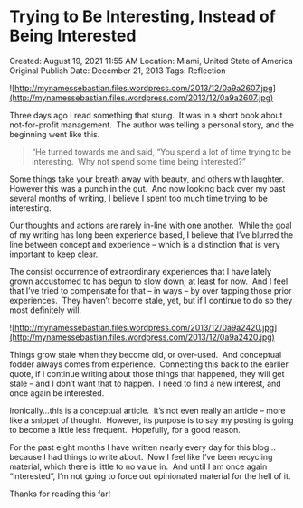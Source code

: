 # Trying to Be Interesting, Instead of Being Interested

Created: August 19, 2021 11:55 AM
Location: Miami, United State of America
Original Publish Date: December 21, 2013
Tags: Reflection

![http://mynamessebastian.files.wordpress.com/2013/12/0a9a2607.jpg](http://mynamessebastian.files.wordpress.com/2013/12/0a9a2607.jpg)

Three days ago I read something that stung.  It was in a short book about not-for-profit management.  The author was telling a personal story, and the beginning went like this.

> “He turned towards me and said, “You spend a lot of time trying to be interesting.  Why not spend some time being interested?”
> 

Some things take your breath away with beauty, and others with laughter.  However this was a punch in the gut.  And now looking back over my past several months of writing, I believe I spent too much time trying to be interesting.

Our thoughts and actions are rarely in-line with one another.  While the goal of my writing has long been experience based, I believe that I’ve blurred the line between concept and experience – which is a distinction that is very important to keep clear.

The consist occurrence of extraordinary experiences that I have lately grown accustomed to has begun to slow down; at least for now.  And I feel that I’ve tried to compensate for that – in ways – by over tapping those prior experiences.  They haven’t become stale, yet, but if I continue to do so they most definitely will.

![http://mynamessebastian.files.wordpress.com/2013/12/0a9a2420.jpg](http://mynamessebastian.files.wordpress.com/2013/12/0a9a2420.jpg)

Things grow stale when they become old, or over-used.  And conceptual fodder always comes from experience.  Connecting this back to the earlier quote, if I continue writing about those things that happened, they will get stale – and I don’t want that to happen.  I need to find a new interest, and once again be interested.

Ironically…this is a conceptual article.  It’s not even really an article – more like a snippet of thought.  However, its purpose is to say my posting is going to become a little less frequent.  Hopefully, for a good reason.

For the past eight months I have written nearly every day for this blog…because I had things to write about.  Now I feel like I’ve been recycling material, which there is little to no value in.  And until I am once again “interested”, I’m not going to force out opinionated material for the hell of it.

Thanks for reading this far!